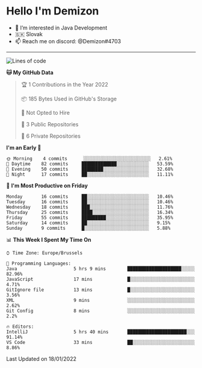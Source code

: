 # Hello I'm Demizon
- 👀 I’m interested in Java Development
- 🇸🇰 Slovak
- 📫 Reach me on discord: @Demizon#4703
<hr>

<!--START_SECTION:waka-->
![Lines of code](https://img.shields.io/badge/From%20Hello%20World%20I%27ve%20Written-8%20Thousand%20lines%20of%20code-blue)

**🐱 My GitHub Data** 

> 🏆 1 Contributions in the Year 2022
 > 
> 📦 185 Bytes Used in GitHub's Storage 
 > 
> 🚫 Not Opted to Hire
 > 
> 📜 3 Public Repositories 
 > 
> 🔑 6 Private Repositories  
 > 
**I'm an Early 🐤** 

```text
🌞 Morning    4 commits      ░░░░░░░░░░░░░░░░░░░░░░░░░   2.61% 
🌆 Daytime    82 commits     █████████████░░░░░░░░░░░░   53.59% 
🌃 Evening    50 commits     ████████░░░░░░░░░░░░░░░░░   32.68% 
🌙 Night      17 commits     ██░░░░░░░░░░░░░░░░░░░░░░░   11.11%

```
📅 **I'm Most Productive on Friday** 

```text
Monday       16 commits     ██░░░░░░░░░░░░░░░░░░░░░░░   10.46% 
Tuesday      16 commits     ██░░░░░░░░░░░░░░░░░░░░░░░   10.46% 
Wednesday    18 commits     ███░░░░░░░░░░░░░░░░░░░░░░   11.76% 
Thursday     25 commits     ████░░░░░░░░░░░░░░░░░░░░░   16.34% 
Friday       55 commits     █████████░░░░░░░░░░░░░░░░   35.95% 
Saturday     14 commits     ██░░░░░░░░░░░░░░░░░░░░░░░   9.15% 
Sunday       9 commits      █░░░░░░░░░░░░░░░░░░░░░░░░   5.88%

```


📊 **This Week I Spent My Time On** 

```text
⌚︎ Time Zone: Europe/Brussels

💬 Programming Languages: 
Java                     5 hrs 9 mins        ████████████████████░░░░░   82.96% 
JavaScript               17 mins             █░░░░░░░░░░░░░░░░░░░░░░░░   4.71% 
GitIgnore file           13 mins             █░░░░░░░░░░░░░░░░░░░░░░░░   3.56% 
XML                      9 mins              ░░░░░░░░░░░░░░░░░░░░░░░░░   2.62% 
Git Config               8 mins              ░░░░░░░░░░░░░░░░░░░░░░░░░   2.2%

🔥 Editors: 
IntelliJ                 5 hrs 40 mins       ██████████████████████░░░   91.14% 
VS Code                  33 mins             ██░░░░░░░░░░░░░░░░░░░░░░░   8.86%

```


 Last Updated on 18/01/2022
<!--END_SECTION:waka-->
